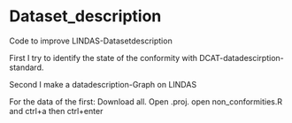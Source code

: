 # Dataset_description
Code to improve LINDAS-Datasetdescription

First I try to identify the state of the conformity with DCAT-datadescirption-standard.

Second I make a datadescription-Graph on LINDAS


For the data of the first: 
Download all. Open .proj. open non_conformities.R and ctrl+a then ctrl+enter
